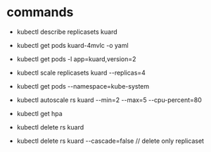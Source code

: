 # commands

* kubectl describe replicasets kuard
* kubectl get pods kuard-4mvlc -o yaml
* kubectl get pods -l app=kuard,version=2
* kubectl scale replicasets kuard --replicas=4

* kubectl get pods --namespace=kube-system
* kubectl autoscale rs kuard --min=2 --max=5 --cpu-percent=80
* kubectl get hpa
* kubectl delete rs kuard
* kubectl delete rs kuard --cascade=false // delete only replicaset
